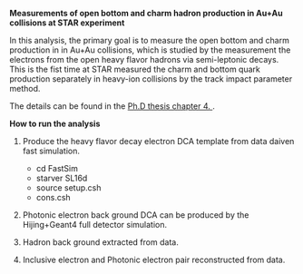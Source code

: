 **Measurements of open bottom and charm hadron production in Au+Au collisions at STAR experiment**

In this analysis, the primary goal is to measure the open bottom and charm production in in Au+Au collisions, which is studied by the measurement the electrons from the open heavy flavor hadrons via semi-leptonic decays. This is the fist time at STAR measured the charm and bottom quark production separately in heavy-ion collisions by the track impact parameter method.

The details can be found in the [Ph.D thesis chapter 4. ](https://drupal.star.bnl.gov/STAR/files/PhDthesis_0.pdf).

**How to run the analysis**

1. Produce the heavy flavor decay electron DCA template from data daiven fast simulation.
    * cd FastSim
    * starver SL16d
    * source setup.csh
    * cons.csh
2. Photonic electron back ground DCA can be produced by the Hijing+Geant4 full detector simulation. 

3. Hadron back ground extracted from data.

4. Inclusive electron and Photonic electron pair reconstructed from data.
  


